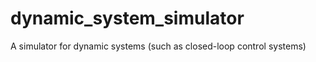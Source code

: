 dynamic_system_simulator
========================

A simulator for dynamic systems (such as closed-loop control systems)

